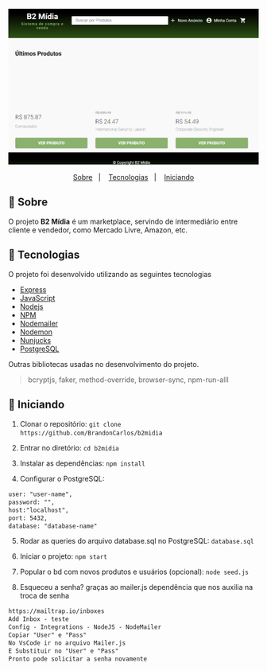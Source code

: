 <p align="center">
    <img src="/assets/imagemb2.PNG" alt="Logo">
</p>

<p align="center">
  <a href="#bookmark-sobre">Sobre</a>&nbsp;&nbsp;&nbsp;|&nbsp;&nbsp;&nbsp;
  <a href="#rocket-tecnologias">Tecnologias</a>&nbsp;&nbsp;&nbsp;|&nbsp;&nbsp;&nbsp;
  <a href="#open_file_folder-iniciando">Iniciando</a>
</p>

## :bookmark: Sobre

O projeto **B2 Mídia** é um marketplace, servindo de intermediário entre cliente e vendedor, como Mercado Livre, Amazon, etc.

## :rocket: Tecnologias

O projeto foi desenvolvido utilizando as seguintes tecnologias

- [Express](https://expressjs.com/pt-br/)
- [JavaScript](https://www.javascript.com/)
- [Nodejs](https://nodejs.org/en/)
- [NPM](https://www.npmjs.com/)
- [Nodemailer](https://nodemailer.com/about/)
- [Nodemon](https://nodemon.io/)
- [Nunjucks](https://mozilla.github.io/nunjucks/)
- [PostgreSQL](https://www.postgresql.org/)

Outras bibliotecas usadas no desenvolvimento do projeto.

<blockquote>bcryptjs, faker, method-override, browser-sync, npm-run-alll</blockquote>

## :open_file_folder: Iniciando

1. Clonar o repositório:
`git clone https://github.com/BrandonCarlos/b2midia`

2. Entrar no diretório:
`cd b2midia`

3. Instalar as dependências:
`npm install`

4. Configurar o PostgreSQL:
```
user: "user-name",
password: "",
host:"localhost",
port: 5432,
database: "database-name"
```

5. Rodar as queries do arquivo database.sql no PostgreSQL:
`database.sql`

6. Iniciar o projeto:
`npm start`

7. Popular o bd com novos produtos e usuários (opcional):
`node seed.js`

8. Esqueceu a senha? graças ao mailer.js dependência que nos auxilia na troca de senha
``` 
https://mailtrap.io/inboxes
Add Inbox - teste 
Config - Integrations - NodeJS - NodeMailer
Copiar "User" e "Pass"
No VsCode ir no arquivo Mailer.js
E Substituir no "User" e "Pass"
Pronto pode solicitar a senha novamente

```

##

